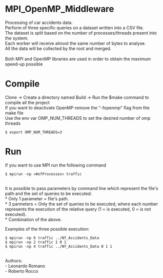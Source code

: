 # MPI_OpenMP_Middleware
Processing of car accidents data. <br/>
Perform of three specific queries on a dataset written into a CSV file. <br/>
The dataset is split based on the number of processes/threads present into the system.<br/> 
Each worker will receive almost the same number of bytes to analyse.<br/> 
All the data will be collected by the root and merged.<br/>
<br/>
Both MPI and OpenMP libraries are used in order to obtain the maximum speed-up possible

# Compile

Clone -> Create a directory named Build -> Run the $make command to compile all the project<br/>
If you want to deactivate OpenMP remove the "-fopenmp" flag from the make file<br/>
Use the env var OMP_NUM_THREADS to set the desired number of omp threads<br/>
```
$ export OMP_NUM_THREADS=3
```

# Run

If you want to use MPI run the following command<br/>
```
$ mpirun -np <#ofProcesses> traffic
```
<br/>
It is possible to pass parameters by command line which represent the file's path and the set of queries to be executed: <br/>
*  Only 1 parameter = file's path.<br/>
*  3 parmeters = Only the set of queries to be executed, where each number represents the execution of the relative query (1 = is executed, 0 = is not executed).<br/>
*  Combination of the above.<br/>

Examples of the three possible execution:<br/>

```
$ mpirun -np 6 traffic ../NY_Accidents_Data
$ mpirun -np 2 traffic 1 0 1
$ mpirun -np 4 traffic ../NY_Accidents_Data 0 1 1
```

<br/>
Authors: <br/> 
- Leonardo Romano <br/> 
- Roberto Rocco

